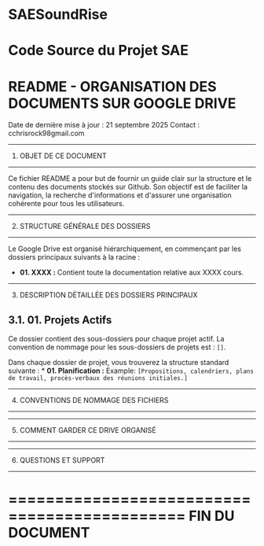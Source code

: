 # SAESoundRise

Code Source du Projet SAE
====================================================
README - ORGANISATION DES DOCUMENTS SUR GOOGLE DRIVE
====================================================

Date de dernière mise à jour : 21 septembre 2025
Contact : cchrisrock98gmail.com

----------------------------------------------------
1. OBJET DE CE DOCUMENT
----------------------------------------------------
Ce fichier README a pour but de fournir un guide clair sur la structure et le contenu des documents stockés sur Github. Son objectif est de faciliter la navigation, la recherche d'informations et d'assurer une organisation cohérente pour tous les utilisateurs.

----------------------------------------------------
2. STRUCTURE GÉNÉRALE DES DOSSIERS
----------------------------------------------------
Le Google Drive est organisé hiérarchiquement, en commençant par les dossiers principaux suivants à la racine :

*   **01. XXXX :** Contient toute la documentation relative aux XXXX cours.

----------------------------------------------------
3. DESCRIPTION DÉTAILLÉE DES DOSSIERS PRINCIPAUX

3.1. 01. Projets Actifs
----------------------------------------------------
Ce dossier contient des sous-dossiers pour chaque projet actif. La convention de nommage pour les sous-dossiers de projets est : `[]`.

Dans chaque dossier de projet, vous trouverez la structure standard suivante :
    *   **01. Planification :** Example: `[Propositions, calendriers, plans de travail, procès-verbaux des réunions initiales.]`

----------------------------------------------------
4. CONVENTIONS DE NOMMAGE DES FICHIERS
----------------------------------------------------

----------------------------------------------------
5. COMMENT GARDER CE DRIVE ORGANISÉ
----------------------------------------------------

----------------------------------------------------
6. QUESTIONS ET SUPPORT
----------------------------------------------------

=============================================
FIN DU DOCUMENT
=============================================

